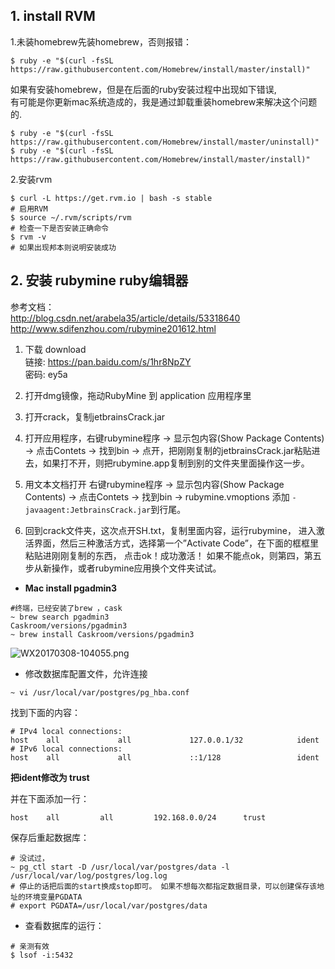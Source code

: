 ## **1. install RVM**   
 
1.未装homebrew先装homebrew，否则报错：     
```
$ ruby -e "$(curl -fsSL https://raw.githubusercontent.com/Homebrew/install/master/install)"
```      
如果有安装homebrew，但是在后面的ruby安装过程中出现如下错误,        
有可能是你更新mac系统造成的，我是通过卸载重装homebrew来解决这个问题的.       
```
$ ruby -e "$(curl -fsSL https://raw.githubusercontent.com/Homebrew/install/master/uninstall)"
$ ruby -e "$(curl -fsSL https://raw.githubusercontent.com/Homebrew/install/master/install)"
```     
2.安装rvm    
```
$ curl -L https://get.rvm.io | bash -s stable
# 启用RVM
$ source ~/.rvm/scripts/rvm   
# 检查一下是否安装正确命令
$ rvm -v
# 如果出现邦本则说明安装成功
```    

## **2. 安装 rubymine ruby编辑器**      

参考文档：     
http://blog.csdn.net/arabela35/article/details/53318640       
http://www.sdifenzhou.com/rubymine201612.html      

1. 下载 download      
链接: https://pan.baidu.com/s/1hr8NpZY    
密码: ey5a     

2. 打开dmg镜像，拖动RubyMine 到 application 应用程序里       

3. 打开crack，复制jetbrainsCrack.jar      

4. 打开应用程序，右键rubymine程序 -> 显示包内容(Show Package Contents) -> 点击Contets -> 找到bin -> 点开，把刚刚复制的jetbrainsCrack.jar粘贴进去，如果打不开，则把rubymine.app复制到别的文件夹里面操作这一步。      

5. 用文本文档打开 右键rubymine程序 -> 显示包内容(Show Package Contents) -> 点击Contets -> 找到bin -> rubymine.vmoptions  添加 `-javaagent:JetbrainsCrack.jar`到行尾。    

6. 回到crack文件夹，这次点开SH.txt，复制里面内容，运行rubymine， 进入激活界面，然后三种激活方式，选择第一个”Activate Code”，在下面的框框里粘贴进刚刚复制的东西， 点击ok！成功激活！ 如果不能点ok，则第四，第五步从新操作，或者rubymine应用换个文件夹试试。         

* **Mac install pgadmin3**    
```
#终端，已经安装了brew ，cask
~ brew search pgadmin3
Caskroom/versions/pgadmin3
~ brew install Caskroom/versions/pgadmin3
```
![WX20170308-104055.png](https://bitbucket.org/repo/oE6yEX/images/3516961668-WX20170308-104055.png)     


* 修改数据库配置文件，允许连接
```
~ vi /usr/local/var/postgres/pg_hba.conf
```
找到下面的内容：
```
# IPv4 local connections:
host    all             all             127.0.0.1/32            ident
# IPv6 local connections:
host    all             all             ::1/128                 ident
```
**把ident修改为 trust** 

并在下面添加一行：
```
host	all 		all 		192.168.0.0/24 		trust
```

保存后重起数据库：
```
# 没试过，
~ pg_ctl start -D /usr/local/var/postgres/data -l /usr/local/var/log/postgres/log.log
# 停止的话把后面的start换成stop即可。 如果不想每次都指定数据目录，可以创建保存该地址的环境变量PGDATA
# export PGDATA=/usr/local/var/postgres/data
```
* 查看数据库的运行：
```
# 亲测有效
$ lsof -i:5432
```